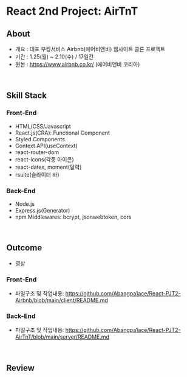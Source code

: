 # React 2nd Project: AirTnT

## About
- 개요 : 대표 부킹서비스 Airbnb(에어비앤비) 웹사이트 클론 프로젝트
- 기간 : 1.25(월) ~ 2.10(수) / 17일간
- 원본 : https://www.airbnb.co.kr/ (에어비앤비 코리아)
<br />

## Skill Stack
### Front-End
- HTML/CSS/Javascript
- React.js(CRA): Functional Component
- Styled Components
- Context API(useContext)
- react-router-dom
- react-icons(각종 아이콘)
- react-dates, moment(달력)
- rsuite(슬라이더 바)

### Back-End
- Node.js
- Express.js(Generator)
- npm Middlewares: bcrypt, jsonwebtoken, cors
<br />

## Outcome
- 영상

### Front-End
- 파일구조 및 작업내용: https://github.com/Abangpa1ace/React-PJT2-Airbnb/blob/main/client/README.md

### Back-End
- 파일구조 및 작업내용: https://github.com/Abangpa1ace/React-PJT2-AirTnT/blob/main/server/README.md
<br />

## Review

